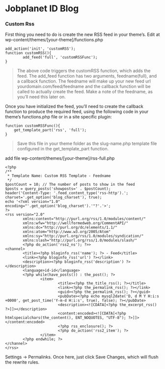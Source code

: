 # Jobplanet ID Blog
### Custom Rss
First thing you need to do is create the new RSS feed in your theme’s. Edit at wp-content/themes/[your-theme]/functions.php
```
add_action('init', 'customRSS');
function customRSS(){
        add_feed('full', 'customRSSFunc');
}
```

> The above code triggers the customRSS function, which adds the feed. The add_feed function has two arguments, feedname(full), and a callback function. The feedname will make up your new feed url yourdomain.com/feed/feedname and the callback function will be called to actually create the feed. Make a note of the feedname, as you’ll need this later on.

Once you have initialized the feed, you’ll need to create the callback function to produce the required feed, using the following code in your theme’s functions.php file or in a site specific plugin:

```
function customRSSFunc(){
    get_template_part('rss', 'full');
}
```
> Save this file in your theme folder as the slug-name.php template file configured in the get_template_part function.

add file wp-content/themes/[your-theme]/rss-full.php 

```
<?php
/**
 * Template Name: Custom RSS Template - Feedname
 */
$postCount = 10; // The number of posts to show in the feed
$posts = query_posts('showposts=' . $postCount);
header('Content-Type: '.feed_content_type('rss-http').'; charset='.get_option('blog_charset'), true);
echo '<?xml version="1.0" encoding="'.get_option('blog_charset').'"?'.'>';
?>
<rss version="2.0"
        xmlns:content="http://purl.org/rss/1.0/modules/content/"
        xmlns:wfw="http://wellformedweb.org/CommentAPI/"
        xmlns:dc="http://purl.org/dc/elements/1.1/"
        xmlns:atom="http://www.w3.org/2005/Atom"
        xmlns:sy="http://purl.org/rss/1.0/modules/syndication/"
        xmlns:slash="http://purl.org/rss/1.0/modules/slash/"
        <?php do_action('rss2_ns'); ?>>
<channel>
        <title><?php bloginfo_rss('name'); ?> - Feed</title>
        <link><?php bloginfo_rss('url') ?></link>
        <description><?php bloginfo_rss('description') ?></description>
        <language>id-id</language>
        <?php while(have_posts()) : the_post(); ?>
                <item>
                        <title><?php the_title_rss(); ?></title>
                        <link><?php the_permalink_rss(); ?></link>
                        <guid><?php the_permalink_rss(); ?></guid>
                        <pubDate><?php echo mysql2date('D, d M Y H:i:s +0000', get_post_time('Y-m-d H:i:s', true), false); ?></pubDate>
                        <description><![CDATA[<?php the_excerpt_rss() ?>]]></description>
                        <content:encoded><![CDATA[<?php htmlspecialchars(the_content(), ENT_NOQUOTES, "UTF-8"); ?>]]></content:encoded>
                        <?php rss_enclosure(); ?>
                        <?php do_action('rss2_item'); ?>
                </item>
        <?php endwhile; ?>
</channel>
</rss>
```
Settings -> Permalinks. Once here, just click Save Changes, which will flush the rewrite rules.

